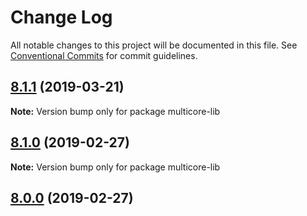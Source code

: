 # Change Log

All notable changes to this project will be documented in this file.
See [Conventional Commits](https://conventionalcommits.org) for commit guidelines.

## [8.1.1](https://github.com/bitpay/multicore-lib/compare/v8.1.0...v8.1.1) (2019-03-21)

**Note:** Version bump only for package multicore-lib

## [8.1.0](https://github.com/bitpay/multicore-lib/compare/v5.0.0-beta.44...v8.1.0) (2019-02-27)

**Note:** Version bump only for package multicore-lib

## [8.0.0](https://github.com/bitpay/multicore-lib/compare/v5.0.0-beta.44...v8.0.0) (2019-02-27)
